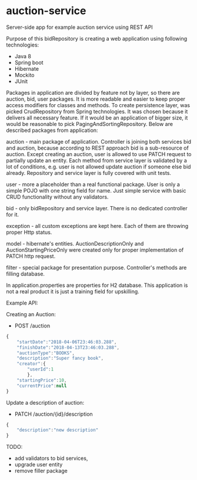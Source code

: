 # auction-service
Server-side app for example auction service using REST API

Purpose of this bidRepository is creating a web application using following technologies:
- Java 8
- Spring boot
- Hibernate
- Mockito 
- JUnit

Packages in application are divided by feature not by layer, so there are auction, bid, user packages. 
It is more readable and easier to keep proper access modifiers for classes and methods. To create 
persistence layer, was picked CrudRepository from Spring technologies. It was chosen because it delivers 
all necessary feature. If it would be an application of bigger size, it would be reasonable to pick 
PagingAndSortingRepository. Below are described packages from application:

auction - main package of application. Controller is joining both services bid and auction, because according 
to REST approach bid is a sub-resource of auction. Except creating an auction, user is allowed to use PATCH request
to partially update an entity. Each method from service layer is validated by a lot of conditions, e.g. user is not 
allowed update auction if someone else bid already. Repository and service layer is fully covered with unit tests.

user - more a placeholder than a real functional package. User is only a simple POJO with  one string field for name. 
Just simple service with basic CRUD functionality without any validators.

bid - only bidRepository and service layer. There is no dedicated controller for it.

exception - all custom exceptions are kept here. Each of them are throwing proper Http status.

model - hibernate's entities. AuctionDescriptionOnly and AuctionStartingPriceOnly were created only for proper 
implementation of PATCH http request.

filter - special package for presentation purpose. Controller's methods are filling database. 


In application.properties are properties for H2 database. This application is not a real product it is just 
a training field for upskilling.

Example API:

Creating an Auction:
- POST /auction
```javascript
{
    "startDate":"2018-04-06T23:46:03.288",
    "finishDate":"2018-04-13T23:46:03.288",
    "auctionType":"BOOKS",
    "description":"Super fancy book",
    "creator":{
        "userId":1
        },
    "startingPrice":10,
    "currentPrice":null
}
```

Update a description of auction:
- PATCH /auction/{id}/description
```javascript
{
    "description":"new description"
}
```

TODO:
- add validators to bid services,
- upgrade user entity
- remove filler package



